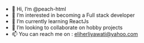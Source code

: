 - 👋 Hi, I’m @peach-html
- 👀 I’m interested in becoming a Full stack developer
- 🌱 I’m currently learning ReactJs
- 💞️ I’m looking to collaborate on hobby projects
- 📫 You can reach me on : eliherliyawati@yahoo.com

<!---
peach-html/peach-html is a ✨ special ✨ repository because its `README.md` (this file) appears on your GitHub profile.
You can click the Preview link to take a look at your changes.
--->
